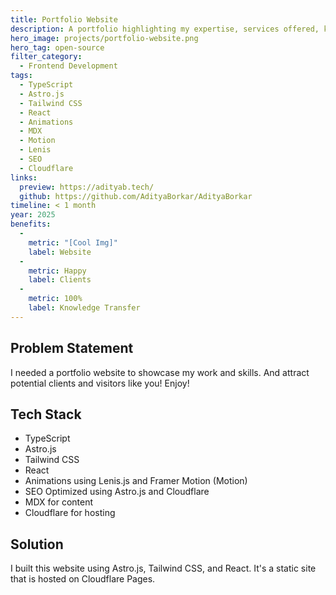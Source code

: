```yaml
---
title: Portfolio Website
description: A portfolio highlighting my expertise, services offered, key projects, and technical proficiencies.
hero_image: projects/portfolio-website.png
hero_tag: open-source
filter_category:
  - Frontend Development
tags:
  - TypeScript
  - Astro.js
  - Tailwind CSS
  - React
  - Animations
  - MDX
  - Motion
  - Lenis
  - SEO
  - Cloudflare
links:
  preview: https://adityab.tech/
  github: https://github.com/AdityaBorkar/AdityaBorkar
timeline: < 1 month
year: 2025
benefits:
  - 
    metric: "[Cool Img]"
    label: Website
  - 
    metric: Happy
    label: Clients
  - 
    metric: 100%
    label: Knowledge Transfer
---
```


## Problem Statement

I needed a portfolio website to showcase my work and skills. And attract potential clients and visitors like you! Enjoy!

## Tech Stack

- TypeScript
- Astro.js
- Tailwind CSS
- React
- Animations using Lenis.js and Framer Motion (Motion)
- SEO Optimized using Astro.js and Cloudflare
- MDX for content
- Cloudflare for hosting

## Solution

I built this website using Astro.js, Tailwind CSS, and React. It's a static site that is hosted on Cloudflare Pages.


